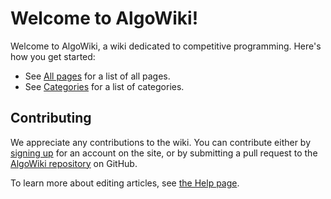 ---
...

# Welcome to AlgoWiki!

Welcome to AlgoWiki, a wiki dedicated to competitive programming. Here's how
you get started:

* See [All pages](_index) for a list of all pages.
* See [Categories](_categories) for a list of categories.


## Contributing

We appreciate any contributions to the wiki. You can contribute either by
[signing up](/_login) for an account on the site, or by submitting a pull request to
the [AlgoWiki repository](https://github.com/SuprDewd/AlgoWiki) on GitHub.

To learn more about editing articles, see [the Help page](Help).

